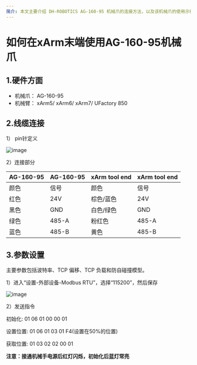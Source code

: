 ```yaml
---
简介: 本文主要介绍 DH-ROBOTICS AG-160-95 机械爪的连接方法，以及该机械爪的使用示例。
---
```


# 如何在xArm末端使用AG-160-95机械爪

## 1.硬件方面
* 机械爪： AG-160-95
* 机械臂： xArm5/ xArm6/ xArm7/ UFactory 850

## 2.线缆连接
1） pin针定义

![image](https://github.com/xArm-Developer/ufactory_docs/blob/main/support_articles/.gitbook/assets/AG-160-95%20gripper.jpg)

2）连接部分

| AG-160-95 | AG-160-95 | xArm tool end  | xArm tool end |
| :-------- | :-------- | :------------- | :------------ |
| 颜色     | 信号    | 颜色          | 信号        |
| 红色       | 24V       | 棕色/蓝色  | 24V           |
| 黑色     | GND       | 白色/绿色 | GND           |
| 绿色     | 485-A     | 粉红色           | 485-A         |
| 蓝色     | 485-B     | 黄色         | 485-B         |

## 3.参数设置
主要参数包括波特率、TCP 偏移、TCP 负载和防自碰撞模型。

1）进入“设置-外部设备-Modbus RTU”，选择“115200”，然后保存

![image](https://github.com/xArm-Developer/ufactory_docs/blob/main/cn/.gitbook/assets/19.png)

2）发送指令

初始化: 01 06 01 00 00 01

设置位置: 01 06 01 03 01 F4(设置在50%的位置)

获取位置: 01 03 02 02 00 01

__注意：接通机械手电源后红灯闪烁，初始化后蓝灯常亮__


